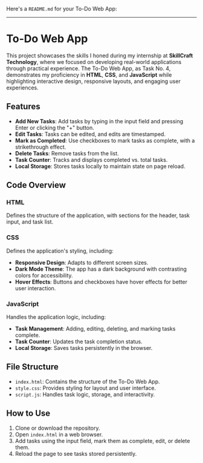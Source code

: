 Here's a `README.md` for your To-Do Web App:

---

# To-Do Web App

This project showcases the skills I honed during my internship at **SkillCraft Technology**, where we focused on developing real-world applications through practical experience. The To-Do Web App, as Task No. 4, demonstrates my proficiency in **HTML**, **CSS**, and **JavaScript** while highlighting interactive design, responsive layouts, and engaging user experiences.

## Features
- **Add New Tasks**: Add tasks by typing in the input field and pressing Enter or clicking the "+" button.
- **Edit Tasks**: Tasks can be edited, and edits are timestamped.
- **Mark as Completed**: Use checkboxes to mark tasks as complete, with a strikethrough effect.
- **Delete Tasks**: Remove tasks from the list.
- **Task Counter**: Tracks and displays completed vs. total tasks.
- **Local Storage**: Stores tasks locally to maintain state on page reload.

## Code Overview
### HTML
Defines the structure of the application, with sections for the header, task input, and task list.

### CSS
Defines the application's styling, including:
- **Responsive Design**: Adapts to different screen sizes.
- **Dark Mode Theme**: The app has a dark background with contrasting colors for accessibility.
- **Hover Effects**: Buttons and checkboxes have hover effects for better user interaction.

### JavaScript
Handles the application logic, including:
- **Task Management**: Adding, editing, deleting, and marking tasks complete.
- **Task Counter**: Updates the task completion status.
- **Local Storage**: Saves tasks persistently in the browser.

## File Structure
- `index.html`: Contains the structure of the To-Do Web App.
- `style.css`: Provides styling for layout and user interface.
- `script.js`: Handles task logic, storage, and interactivity.

## How to Use
1. Clone or download the repository.
2. Open `index.html` in a web browser.
3. Add tasks using the input field, mark them as complete, edit, or delete them.
4. Reload the page to see tasks stored persistently.